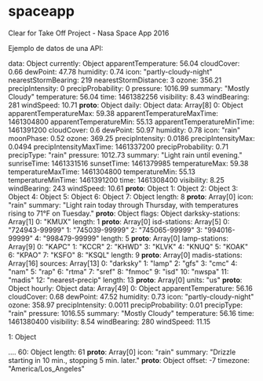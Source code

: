 # spaceapp
Clear for Take Off Project - Nasa Space App 2016


Ejemplo de datos de una API:

data: Object
currently: Object
apparentTemperature: 56.04
cloudCover: 0.66
dewPoint: 47.78
humidity: 0.74
icon: "partly-cloudy-night"
nearestStormBearing: 219
nearestStormDistance: 3
ozone: 356.21
precipIntensity: 0
precipProbability: 0
pressure: 1016.99
summary: "Mostly Cloudy"
temperature: 56.04
time: 1461382256
visibility: 8.43
windBearing: 281
windSpeed: 10.71
__proto__: Object
daily: Object
data: Array[8]
0: Object
apparentTemperatureMax: 59.38
apparentTemperatureMaxTime: 1461304800
apparentTemperatureMin: 55.13
apparentTemperatureMinTime: 1461391200
cloudCover: 0.6
dewPoint: 50.97
humidity: 0.78
icon: "rain"
moonPhase: 0.52
ozone: 369.25
precipIntensity: 0.0186
precipIntensityMax: 0.0494
precipIntensityMaxTime: 1461337200
precipProbability: 0.71
precipType: "rain"
pressure: 1012.73
summary: "Light rain until evening."
sunriseTime: 1461331516
sunsetTime: 1461379985
temperatureMax: 59.38
temperatureMaxTime: 1461304800
temperatureMin: 55.13
temperatureMinTime: 1461391200
time: 1461308400
visibility: 8.25
windBearing: 243
windSpeed: 10.61
__proto__: Object
1: Object
2: Object
3: Object
4: Object
5: Object
6: Object
7: Object
length: 8
__proto__: Array[0]
icon: "rain"
summary: "Light rain today through Thursday, with temperatures rising to 71°F on Tuesday."
__proto__: Object
flags: Object
darksky-stations: Array[1]
0: "KMUX"
length: 1
__proto__: Array[0]
isd-stations: Array[5]
0: "724943-99999"
1: "745039-99999"
2: "745065-99999"
3: "994016-99999"
4: "998479-99999"
length: 5
__proto__: Array[0]
lamp-stations: Array[9]
0: "KAPC"
1: "KCCR"
2: "KHWD"
3: "KLVK"
4: "KNUQ"
5: "KOAK"
6: "KPAO"
7: "KSFO"
8: "KSQL"
length: 9
__proto__: Array[0]
madis-stations: Array[16]
sources: Array[13]
0: "darksky"
1: "lamp"
2: "gfs"
3: "cmc"
4: "nam"
5: "rap"
6: "rtma"
7: "sref"
8: "fnmoc"
9: "isd"
10: "nwspa"
11: "madis"
12: "nearest-precip"
  length: 13
  __proto__: Array[0]
  units: "us"
  __proto__: Object
  hourly: Object
  data: Array[49]
  0: Object
  apparentTemperature: 56.16
  cloudCover: 0.68
  dewPoint: 47.52
  humidity: 0.73
  icon: "partly-cloudy-night"
  ozone: 358.97
  precipIntensity: 0.0011
  precipProbability: 0.01
  precipType: "rain"
  pressure: 1016.55
  summary: "Mostly Cloudy"
  temperature: 56.16
  time: 1461380400
  visibility: 8.54
  windBearing: 280
  windSpeed: 11.15

1: Object

....
60: Object
length: 61
__proto__: Array[0]
icon: "rain"
summary: "Drizzle starting in 10 min., stopping 5 min. later."
__proto__: Object
offset: -7
timezone: "America/Los_Angeles"
